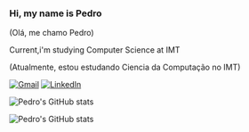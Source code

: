### Hi, my name is Pedro
(Olá, me chamo Pedro)

Current,i'm studying Computer Science at IMT

(Atualmente, estou estudando Ciencia da Computação no IMT)

[![Gmail](https://img.shields.io/badge/Gmail-D14836?style=for-the-badge&logo=gmail&logoColor=white)](https://mail.google.com/mail/u/0/#inbox?compose=new)
[![LinkedIn](https://img.shields.io/badge/LinkedIn-0077B5?style=for-the-badge&logo=linkedin&logoColor=white)](https://www.linkedin.com/in/pedro-akashi-241b67254/)

![Pedro's GitHub stats](https://github-readme-stats.vercel.app/api?username=pedroakashi&show_icons=true&theme=dracula)

![Pedro's GitHub stats](https://github-readme-stats.vercel.app/api?username=pedroakashia&show_icons=true)


